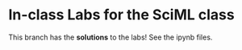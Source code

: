 # In-class Labs for the SciML class

This branch has the **solutions** to the labs! See the ipynb files.
